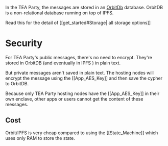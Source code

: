 In the TEA Party, the messages are stored in an [OrbitDb](orbitdb.org) database.
OrbitDB is a non-relational database running on top of IPFS.

Read this for the detail of [[get_started#Storage| all storage options]]

# Security
For TEA Party's public messages, there's no need to encrypt.
They're stored in OrbitDB (and eventually in IPFS ) in plain text.

But private messages aren't saved in plain text. The hosting nodes will encrypt the message using the [[App_AES_Key]] and then save the cypher to OrbitDB. 

Because only TEA Party hosting nodes have the [[App_AES_Key]] in their own enclave, other apps or users cannot get the content of these messages.

## Cost
Orbit/IPFS is very cheap compared to using the [[State_Machine]] which uses only RAM to store the state.


